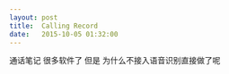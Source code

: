 ```yaml
---
layout: post
title:  Calling Record
date:   2015-10-05 01:32:00
---
```

通话笔记
很多软件了
但是
为什么不接入语音识别直接做了呢